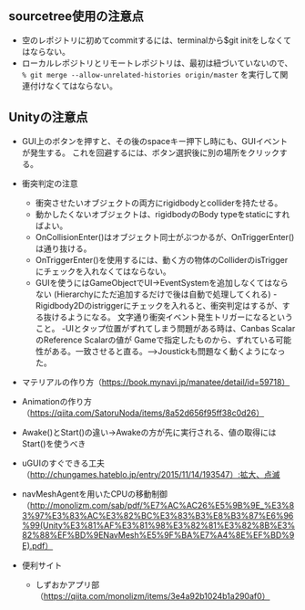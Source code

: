 ﻿## sourcetree使用の注意点
- 空のレポジトリに初めてcommitするには、terminalから$git initをしなくてはならない。
- ローカルレポジトリとリモートレポジトリは、最初は紐づいていないので、
`% git merge --allow-unrelated-histories origin/master`
を実行して関連付けなくてはならない。

## Unityの注意点
- GUI上のボタンを押すと、その後のspaceキー押下し時にも、GUIイベントが発生する。
これを回避するには、ボタン選択後に別の場所をクリックする。
- 衝突判定の注意
	- 衝突させたいオブジェクトの両方にrigidbodyとcolliderを持たせる。
	- 動かしたくないオブジェクトは、rigidbodyのBody typeをstaticにすればよい。
	- OnCollisionEnter()はオブジェクト同士がぶつかるが、OnTriggerEnter()は通り抜ける。
	- OnTriggerEnter()を使用するには、動く方の物体のColliderのisTriggerにチェックを入れなくてはならない。
	- GUIを使うにはGameObjectでUI->EventSystemを追加しなくてはならない
(Hierarchyにただ追加するだけで後は自動で処理してくれる)
	-Rigidbody2Dのistriggerにチェックを入れると、衝突判定はするが、する抜けるようになる。
文字通り衝突イベント発生トリガーになるということ。
-UIとタップ位置がずれてしまう問題がある時は、Canbas ScalarのReference Scalarの値が
Gameで指定したものから、ずれている可能性がある。一致させると直る。-->Joustickも問題なく動くようになった。
- マテリアルの作り方（https://book.mynavi.jp/manatee/detail/id=59718）
- Animationの作り方（https://qiita.com/SatoruNoda/items/8a52d656f95ff38c0d26）
- Awake()とStart()の違い->Awakeの方が先に実行される、値の取得にはStart()を使うべき
- uGUIのすぐできる工夫（http://chungames.hateblo.jp/entry/2015/11/14/193547）:拡大、点滅
- navMeshAgentを用いたCPUの移動制御（http://monolizm.com/sab/pdf/%E7%AC%AC26%E5%9B%9E_%E3%83%97%E3%83%AC%E3%82%BC%E3%83%B3%E8%B3%87%E6%96%99(Unity%E3%81%AF%E3%81%98%E3%82%81%E3%82%8B%E3%82%88%EF%BD%9ENavMesh%E5%9F%BA%E7%A4%8E%EF%BD%9E).pdf）

- 便利サイト
	- しずおかアプリ部（https://qiita.com/monolizm/items/3e4a92b1024b1a290af0）